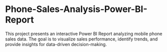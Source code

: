 # Phone-Sales-Analysis-Power-BI-Report
This project presents an interactive Power BI Report analyzing mobile phone sales data. The goal is to visualize sales performance, identify trends, and provide insights for data-driven decision-making.
